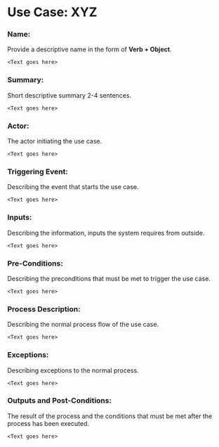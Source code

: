 # Use Case: XYZ

### Name:

Provide a descriptive name in the form of **Verb + Object**.

    <Text goes here>

### Summary:

Short descriptive summary 2-4 sentences.

    <Text goes here>

### Actor:

The actor initiating the use case.

    <Text goes here>

### Triggering Event:

Describing the event that starts the use case.

    <Text goes here>

### Inputs:

Describing the information, inputs the system requires from outside.

    <Text goes here>

### Pre-Conditions:

Describing the preconditions that must be met to trigger the use case.

    <Text goes here>

### Process Description:

Describing the normal process flow of the use case.

    <Text goes here>

### Exceptions:

Describing exceptions to the normal process.

    <Text goes here>

### Outputs and Post-Conditions:

The result of the process and the conditions that must be met after the process has been executed.

    <Text goes here>
